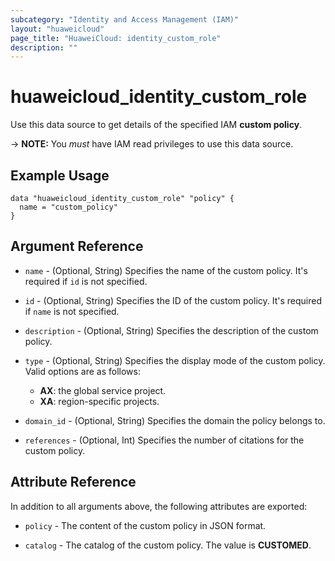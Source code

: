 ```yaml
---
subcategory: "Identity and Access Management (IAM)"
layout: "huaweicloud"
page_title: "HuaweiCloud: identity_custom_role"
description: ""
---
```


# huaweicloud_identity_custom_role

Use this data source to get details of the specified IAM **custom policy**.

-> **NOTE:** You *must* have IAM read privileges to use this data source.

## Example Usage

```hcl
data "huaweicloud_identity_custom_role" "policy" {
  name = "custom_policy"
}
```

## Argument Reference

* `name` - (Optional, String) Specifies the name of the custom policy. It's required if `id` is not specified.

* `id` - (Optional, String) Specifies the ID of the custom policy. It's required if `name` is not specified.

* `description` - (Optional, String) Specifies the description of the custom policy.

* `type` - (Optional, String) Specifies the display mode of the custom policy. Valid options are as follows:
  + **AX**: the global service project.
  + **XA**: region-specific projects.

* `domain_id` - (Optional, String) Specifies the domain the policy belongs to.

* `references` - (Optional, Int) Specifies the number of citations for the custom policy.

## Attribute Reference

In addition to all arguments above, the following attributes are exported:

* `policy` - The content of the custom policy in JSON format.

* `catalog` - The catalog of the custom policy. The value is **CUSTOMED**.
